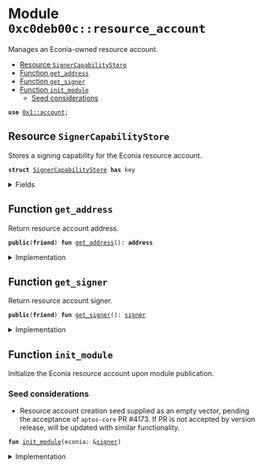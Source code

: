 
<a name="0xc0deb00c_resource_account"></a>

# Module `0xc0deb00c::resource_account`

Manages an Econia-owned resource account.


-  [Resource `SignerCapabilityStore`](#0xc0deb00c_resource_account_SignerCapabilityStore)
-  [Function `get_address`](#0xc0deb00c_resource_account_get_address)
-  [Function `get_signer`](#0xc0deb00c_resource_account_get_signer)
-  [Function `init_module`](#0xc0deb00c_resource_account_init_module)
    -  [Seed considerations](#@Seed_considerations_0)


<pre><code><b>use</b> <a href="">0x1::account</a>;
</code></pre>



<a name="0xc0deb00c_resource_account_SignerCapabilityStore"></a>

## Resource `SignerCapabilityStore`

Stores a signing capability for the Econia resource account.


<pre><code><b>struct</b> <a href="resource_account.md#0xc0deb00c_resource_account_SignerCapabilityStore">SignerCapabilityStore</a> <b>has</b> key
</code></pre>



<details>
<summary>Fields</summary>


<dl>
<dt>
<code>signer_capability: <a href="_SignerCapability">account::SignerCapability</a></code>
</dt>
<dd>
 Signer capability for Econia resource account.
</dd>
</dl>


</details>

<a name="0xc0deb00c_resource_account_get_address"></a>

## Function `get_address`

Return resource account address.


<pre><code><b>public</b>(<b>friend</b>) <b>fun</b> <a href="resource_account.md#0xc0deb00c_resource_account_get_address">get_address</a>(): <b>address</b>
</code></pre>



<details>
<summary>Implementation</summary>


<pre><code><b>public</b>(<b>friend</b>) <b>fun</b> <a href="resource_account.md#0xc0deb00c_resource_account_get_address">get_address</a>():
<b>address</b>
<b>acquires</b> <a href="resource_account.md#0xc0deb00c_resource_account_SignerCapabilityStore">SignerCapabilityStore</a> {
    // Borrow immutable reference <b>to</b> <a href="">signer</a> capability.
    <b>let</b> signer_capability_ref = &<b>borrow_global</b>&lt;<a href="resource_account.md#0xc0deb00c_resource_account_SignerCapabilityStore">SignerCapabilityStore</a>&gt;(
        @econia).signer_capability;
    // Return its <b>address</b>.
    <a href="_get_signer_capability_address">account::get_signer_capability_address</a>(signer_capability_ref)
}
</code></pre>



</details>

<a name="0xc0deb00c_resource_account_get_signer"></a>

## Function `get_signer`

Return resource account signer.


<pre><code><b>public</b>(<b>friend</b>) <b>fun</b> <a href="resource_account.md#0xc0deb00c_resource_account_get_signer">get_signer</a>(): <a href="">signer</a>
</code></pre>



<details>
<summary>Implementation</summary>


<pre><code><b>public</b>(<b>friend</b>) <b>fun</b> <a href="resource_account.md#0xc0deb00c_resource_account_get_signer">get_signer</a>():
<a href="">signer</a>
<b>acquires</b> <a href="resource_account.md#0xc0deb00c_resource_account_SignerCapabilityStore">SignerCapabilityStore</a> {
    // Borrow immutable reference <b>to</b> <a href="">signer</a> capability.
    <b>let</b> signer_capability_ref = &<b>borrow_global</b>&lt;<a href="resource_account.md#0xc0deb00c_resource_account_SignerCapabilityStore">SignerCapabilityStore</a>&gt;(
        @econia).signer_capability;
    // Return associated <a href="">signer</a>.
    <a href="_create_signer_with_capability">account::create_signer_with_capability</a>(signer_capability_ref)
}
</code></pre>



</details>

<a name="0xc0deb00c_resource_account_init_module"></a>

## Function `init_module`

Initialize the Econia resource account upon module publication.


<a name="@Seed_considerations_0"></a>

### Seed considerations


* Resource account creation seed supplied as an empty vector,
pending the acceptance of <code>aptos-core</code> PR #4173. If PR is not
accepted by version release, will be updated with similar
functionality.


<pre><code><b>fun</b> <a href="resource_account.md#0xc0deb00c_resource_account_init_module">init_module</a>(econia: &<a href="">signer</a>)
</code></pre>



<details>
<summary>Implementation</summary>


<pre><code><b>fun</b> <a href="resource_account.md#0xc0deb00c_resource_account_init_module">init_module</a>(
    econia: &<a href="">signer</a>
) {
    // Create resource <a href="">account</a>, storing <a href="">signer</a> capability.
    <b>let</b> (_, signer_capability) =
        <a href="_create_resource_account">account::create_resource_account</a>(econia, b"");
    // Store signing capability under Econia <a href="">account</a>.
    <b>move_to</b>(econia, <a href="resource_account.md#0xc0deb00c_resource_account_SignerCapabilityStore">SignerCapabilityStore</a>{signer_capability});
}
</code></pre>



</details>
